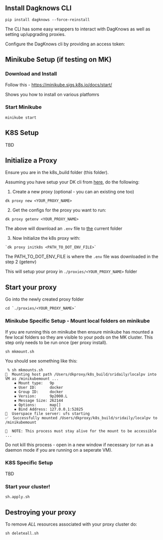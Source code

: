 
## Install Dagknows CLI

```
pip install dagknows --force-reinstall
```

The CLI has some easy wrappers to interact with DagKnows as well as setting up/upgrading proxies.

Configure the DagKnows cli by providing an access token:

## Minikube Setup (if testing on MK)


### Download and Install

Follow this - https://minikube.sigs.k8s.io/docs/start/

Shows you how to install on various platfomrs

### Start Minikube

```
minikube start
```

## K8S Setup

TBD

## Initialize a Proxy

Ensure you are in the k8s_build folder (this folder).

Assuming you have setup your DK cli from [here](https://github.com/dagknows/dkproxy/blob/main/README.md), do the following:

1. Create a new proxy (optional - you can an existing one too)

```
dk proxy new <YOUR_PROXY_NAME>
```

2. Get the configs for the proxy you want to run:

```
dk proxy getenv <YOUR_PROXY_NAME>
```

The above will download an `.env` file to [the](the) current folder

3. Now Initialize the k8s proxy with:

```
`dk proxy initk8s <PATH_TO_DOT_ENV_FILE>`
```

The PATH_TO_DOT_ENV_FILE is where the `.env` file was downloaded in the step 2 (getenv)

This will setup your proxy in `./proxies/<YOUR_PROXY_NAME>` folder

## Start your proxy

Go into the newly created proxy folder 

```
cd `./proxies/<YOUR_PROXY_NAME>`
```

### Minikube Specific Setup - Mount local folders on minikube

If you are running this on minikube then ensure minikube has mounted a few local folders so they are visible to your pods on the MK cluster.
This step only needs to be run once (per proxy install).

```
sh mkmount.sh
```

You should see something like this:


```
 % sh mkmounts.sh
📁  Mounting host path /Users/dkproxy/k8s_build/sridaily/localpv into VM as /minikubemount ...
    ▪ Mount type:   9p
    ▪ User ID:      docker
    ▪ Group ID:     docker
    ▪ Version:      9p2000.L
    ▪ Message Size: 262144
    ▪ Options:      map[]
    ▪ Bind Address: 127.0.0.1:52825
🚀  Userspace file server: ufs starting
✅  Successfully mounted /Users/dkproxy/k8s_build/sridaily/localpv to /minikubemount

📌  NOTE: This process must stay alive for the mount to be accessible ...
```

Do not kill this process - open in a new window if necessary (or run as a daemon mode if you are running on a seperate VM).

### K8S Specific Setup

TBD

### Start your cluster!

```
sh.apply.sh
```

## Destroying your proxy

To remove *ALL* resources associated with your proxy cluster do:

```
sh deleteall.sh
```
